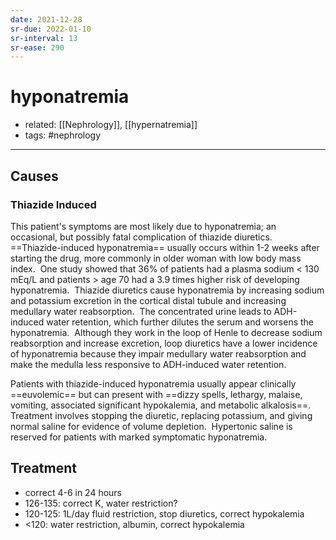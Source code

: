 ```yaml
---
date: 2021-12-28
sr-due: 2022-01-10
sr-interval: 13
sr-ease: 290
---
```


# hyponatremia

- related: [[Nephrology]], [[hypernatremia]]
- tags: #nephrology
---

## Causes

### Thiazide Induced

This patient's symptoms are most likely due to hyponatremia; an occasional, but possibly fatal complication of thiazide diuretics.  ==Thiazide-induced hyponatremia== usually occurs within 1-2 weeks after starting the drug, more commonly in older woman with low body mass index.  One study showed that 36% of patients had a plasma sodium < 130 mEq/L and patients > age 70 had a 3.9 times higher risk of developing hyponatremia.  Thiazide diuretics cause hyponatremia by increasing sodium and potassium excretion in the cortical distal tubule and increasing medullary water reabsorption.  The concentrated urine leads to ADH-induced water retention, which further dilutes the serum and worsens the hyponatremia.  Although they work in the loop of Henle to decrease sodium reabsorption and increase excretion, loop diuretics have a lower incidence of hyponatremia because they impair medullary water reabsorption and make the medulla less responsive to ADH-induced water retention.

Patients with thiazide-induced hyponatremia usually appear clinically ==euvolemic== but can present with ==dizzy spells, lethargy, malaise, vomiting, associated significant hypokalemia, and metabolic alkalosis==.  Treatment involves stopping the diuretic, replacing potassium, and giving normal saline for evidence of volume depletion.  Hypertonic saline is reserved for patients with marked symptomatic hyponatremia.

## Treatment

- correct 4-6 in 24 hours
- 126-135: correct K, water restriction?
- 120-125: 1L/day fluid restriction, stop diuretics, correct hypokalemia
- <120: water restriction, albumin, correct hypokalemia
